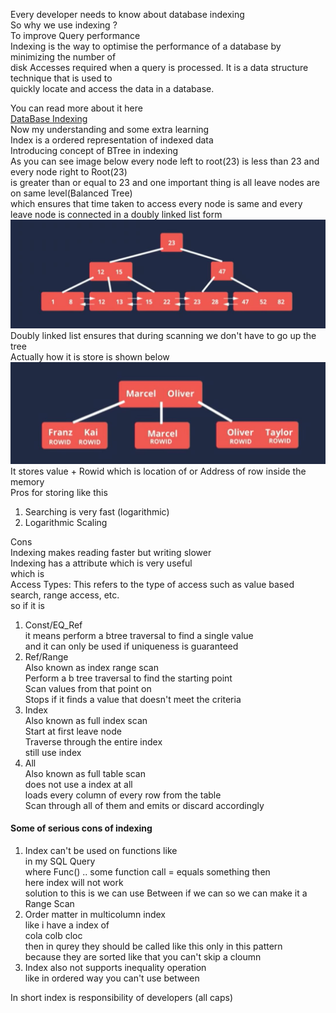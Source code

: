 Every developer needs to know about database indexing<br>
So why we use indexing ?
<br>
To improve Query performance<br>
Indexing is the way to optimise the performance of a database by minimizing the number of <br>
disk Accesses required when a query is processed. It is a data structure technique that is used to <br>
quickly locate and access the data in a database.<br> 

You can read more about it here <br>
<a href="https://www.geeksforgeeks.org/indexing-in-databases-set-1/">DataBase Indexing </a><br>
Now my understanding and some extra learning<br>
Index is a ordered representation of indexed data<br>
Introducing concept of BTree in indexing <br>
As you can see image below every node left to root(23) is less than 23 and every node right to Root(23)<br>
is greater than or equal to 23 and one important thing is all leave nodes are on same level(Balanced Tree)<br>
which ensures that time taken to access every node is same and every leave node is connected in a doubly linked list form
<br>
<img src="../Src/Btree.JPG"></img><br>
Doubly linked list ensures that during scanning we don't have to go up the tree<br>
Actually how it is store is shown below <br>
<img src="../Src/Btree2.JPG"></img><br>
It stores value + Rowid which is location of or Address of row inside the memory <br>
Pros for storing like this<br>
1. Searching is very fast (logarithmic)<br>
2. Logarithmic Scaling<br>

Cons <br>
Indexing makes reading faster but writing slower<br>
Indexing has a attribute which is very useful <br>
which is <br>
Access Types: This refers to the type of access such as value based search, range access, etc.<br>
so if it is <br>
1. Const/EQ_Ref <br>
it means perform a btree traversal to find a single value<br>
and it can only be used if uniqueness is guaranteed  <br>
2. Ref/Range<br>
Also known as index range scan<br>
Perform a b tree traversal to find the starting point <br>
Scan values from that point on<br>
Stops if it finds a value that doesn't meet the criteria<br>
3. Index<br>
Also known as full index scan<br>
Start at first leave node <br>
Traverse through the entire index <br>
still use index<br>
4. All<br>
Also known as full table scan<br>
does not use a index at all<br>
loads every column of every row from the table<br>
Scan through all of them and emits or discard accordingly<br>
<h4>Some of serious cons of indexing</h4>

1. Index can't be used on functions like<br>
in my SQL Query <br>
where Func() .. some function call = equals something then <br>
here index will not work<br>
solution to this is we can use Between if we can so we can make it a Range Scan<br>
2. Order matter in multicolumn index<br>
like i have a index of <br>
cola colb cloc<br>
then in qurey they should be called like this only in this pattern <br>
because they are sorted like that you can't skip a cloumn<br>
3. Index also not supports inequality operation<br>
like in ordered way you can't use between<br>

In short index is responsibility of developers (all caps)<br>





